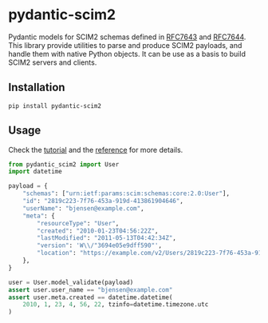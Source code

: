 # pydantic-scim2

Pydantic models for SCIM2 schemas defined in [RFC7643](https://datatracker.ietf.org/doc/html/rfc7643.html) and [RFC7644](https://datatracker.ietf.org/doc/html/rfc7644.html).
This library provide utilities to parse and produce SCIM2 payloads, and handle them with native Python objects. It can be use as a basis to build SCIM2 servers and clients.

## Installation

```shell
pip install pydantic-scim2
```

## Usage

Check the [tutorial](https://pydantic-scim2.readthedocs.io/en/latest/tutorial.html) and the [reference](https://pydantic-scim2.readthedocs.io/en/latest/reference.html) for more details.

```python
from pydantic_scim2 import User
import datetime

payload = {
    "schemas": ["urn:ietf:params:scim:schemas:core:2.0:User"],
    "id": "2819c223-7f76-453a-919d-413861904646",
    "userName": "bjensen@example.com",
    "meta": {
        "resourceType": "User",
        "created": "2010-01-23T04:56:22Z",
        "lastModified": "2011-05-13T04:42:34Z",
        "version": 'W\\/"3694e05e9dff590"',
        "location": "https://example.com/v2/Users/2819c223-7f76-453a-919d-413861904646",
    },
}

user = User.model_validate(payload)
assert user.user_name == "bjensen@example.com"
assert user.meta.created == datetime.datetime(
    2010, 1, 23, 4, 56, 22, tzinfo=datetime.timezone.utc
)
```
